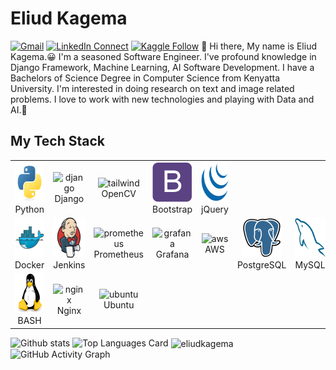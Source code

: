 # Eliud Kagema

[![Gmail](https://img.shields.io/badge/%20-Send%20Mail-black?color=14171A&labelColor=ef5350&logo=gmail&logoColor=ffffff)](mailto:eliud.k.maina@gmail.com)
[![LinkedIn Connect](https://img.shields.io/badge/%20-Connect-black?color=14171A&labelColor=212121&logo=linkedin&logoColor=ffffff)](https://www.linkedin.com/in/eliud-kagema-maina/)
[![Kaggle Follow](https://img.shields.io/badge/%20-Follow-black?color=14171A&labelColor=37474f&logo=kaggle&logoColor=4fc3f7)](https://kaggle.com/kagema)
:wave: Hi there, My name is Eliud Kagema.😀 I'm a seasoned Software Engineer.
I've profound knowledge in Django Framework, Machine Learning, AI Software Development. 
I have a Bachelors of Science Degree in Computer Science from Kenyatta University. 
I'm interested in doing research on text and image related problems. 
I love to work with new technologies and playing with Data and AI.🤖

<h2>My Tech Stack</h2>
<table>
  <tr>
    <td align="center">
      <img alt="python" height=64px src="https://raw.githubusercontent.com/devicons/devicon/master/icons/python/python-original.svg">
      <br>Python
    </td>
    <td align="center">
      <img alt="django" height=64px src="https://cdn.worldvectorlogo.com/logos/django.svg">
      <br>Django
    </td>
    <td align="center">
      <img alt="tailwind" height=64px src="https://opencv.org/wp-content/uploads/2021/01/OpenCV-logo.png">
      <br>OpenCV
    </td>
    <td align="center">
      <img alt="bootstrap" height=64px src="https://raw.githubusercontent.com/devicons/devicon/master/icons/bootstrap/bootstrap-plain.svg">
      <br>Bootstrap
    </td>
    <td align="center">
      <img alt="jquery" height=64px src="https://raw.githubusercontent.com/devicons/devicon/master/icons/jquery/jquery-original.svg">
      <br>jQuery
    </td>
  </tr>
  <tr>
    <td align="center">
      <img alt="docker" height=64px src="https://raw.githubusercontent.com/devicons/devicon/master/icons/docker/docker-original.svg">
      <br>Docker
    </td>
    <td align="center">
      <img alt="jenkins" height=64px src="https://raw.githubusercontent.com/devicons/devicon/master/icons/jenkins/jenkins-original.svg">
      <br>Jenkins
    </td>
    <td align="center">
      <img alt="prometheus" height=64px src="https://cdn.worldvectorlogo.com/logos/prometheus.svg">
      <br>Prometheus
    </td>
    <td align="center">
      <img alt="grafana" height=64px src="https://cdn.worldvectorlogo.com/logos/grafana.svg">
      <br>Grafana
    </td>
    <td align="center">
      <img alt="aws" height=64px src="https://cdn.worldvectorlogo.com/logos/aws-logo.svg">
      <br>AWS
    </td>
    <td align="center">
      <img alt="postgresql" height=64px src="https://raw.githubusercontent.com/devicons/devicon/master/icons/postgresql/postgresql-original.svg">
      <br>PostgreSQL
    </td>
    <td align="center">
      <img alt="mysql" height=64px src="https://raw.githubusercontent.com/devicons/devicon/master/icons/mysql/mysql-original.svg">
      <br>MySQL
    </td>
  </tr>
  <tr>
    <td align="center">
      <img alt="bash" height=64px src="https://raw.githubusercontent.com/devicons/devicon/master/icons/linux/linux-original.svg">
      <br>BASH
    </td>
    <td align="center">
      <img alt="nginx" height=64px src="https://cdn.worldvectorlogo.com/logos/nginx-1.svg">
      <br>Nginx
    </td>
    <td align="center">
      <img alt="ubuntu" height=64px src="https://user-images.githubusercontent.com/39632170/109294252-25681c80-7857-11eb-9ec4-4fbdad9fadfc.png">
      <br>Ubuntu
    </td>
  </tr>
</table>

![Github stats](https://github-readme-stats.vercel.app/api?username=eliud-kagema&theme=highcontrast&show_icons=true&count_private=true)
![Top Languages Card](https://github-readme-stats.vercel.app/api/top-langs/?username=eliud-kagema&layout=compact)
<img style="width: 50%;" align="center" src="https://github-readme-streak-stats.herokuapp.com/?user=eliud-kagema" alt="eliudkagema" />
![GitHub Activity Graph](https://activity-graph.herokuapp.com/graph?username=eliud-kagema)  
